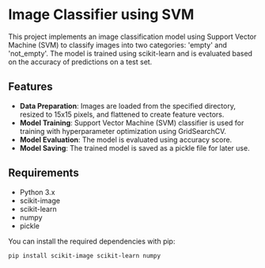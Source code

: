# Image Classifier using SVM

This project implements an image classification model using Support Vector Machine (SVM) to classify images into two categories: 'empty' and 'not_empty'. The model is trained using scikit-learn and is evaluated based on the accuracy of predictions on a test set.

## Features

- **Data Preparation**: Images are loaded from the specified directory, resized to 15x15 pixels, and flattened to create feature vectors.
- **Model Training**: Support Vector Machine (SVM) classifier is used for training with hyperparameter optimization using GridSearchCV.
- **Model Evaluation**: The model is evaluated using accuracy score.
- **Model Saving**: The trained model is saved as a pickle file for later use.

## Requirements

- Python 3.x
- scikit-image
- scikit-learn
- numpy
- pickle

You can install the required dependencies with pip:

```bash
pip install scikit-image scikit-learn numpy
```




